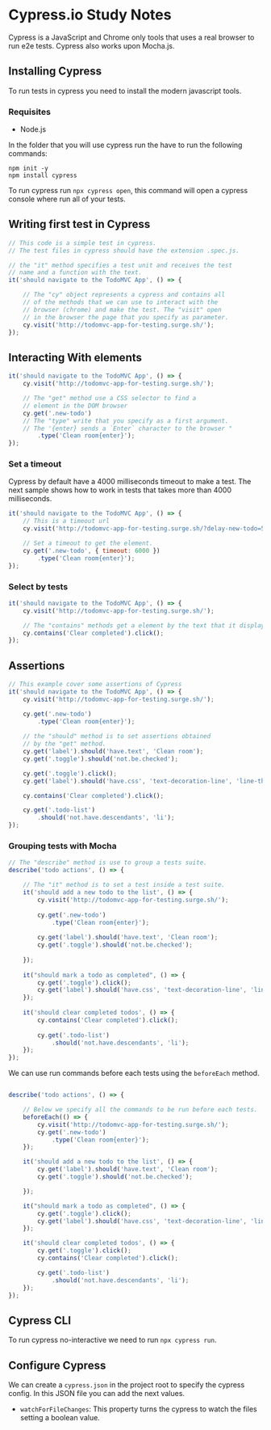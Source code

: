 # Cypress.io Study Notes

Cypress is a JavaScript and Chrome only tools that uses a real browser to run e2e tests. Cypress also works upon Mocha.js.

## Installing Cypress

To run tests in cypress you need to install the modern javascript tools.

### Requisites
- Node.js

In the folder that you will use cypress run the have to run the following commands:

```
npm init -y
npm install cypress
```

To run cypress run `npx cypress open`, this command will open a cypress console where run all of your tests.

## Writing first test in Cypress

```javascript
// This code is a simple test in cypress.
// The test files in cypress should have the extension .spec.js.

// the "it" method specifies a test unit and receives the test
// name and a function with the text.
it('should navigate to the TodoMVC App', () => {

    // The "cy" object represents a cypress and contains all
    // of the methods that we can use to interact with the
    // browser (chrome) and make the test. The "visit" open
    // in the browser the page that you specify as parameter.
    cy.visit('http://todomvc-app-for-testing.surge.sh/');
});
```

## Interacting With elements

```javascript
it('should navigate to the TodoMVC App', () => {
    cy.visit('http://todomvc-app-for-testing.surge.sh/');

    // The "get" method use a CSS selector to find a 
    // element in the DOM browser
    cy.get('.new-todo')
    // The "type" write that you specify as a first argument.
    // The '{enter} sends a `Enter` character to the browser "
        .type('Clean room{enter}');
});
```

### Set a timeout

Cypress by default have a 4000 milliseconds timeout to make a test. The next sample shows how to work in tests that takes more than 4000 milliseconds.

```javascript
it('should navigate to the TodoMVC App', () => {
    // This is a timeout url
    cy.visit('http://todomvc-app-for-testing.surge.sh/?delay-new-todo=5000');

    // Set a timeout to get the element.
    cy.get('.new-todo', { timeout: 6000 })
        .type('Clean room{enter}');
});
```

### Select by tests

```javascript
it('should navigate to the TodoMVC App', () => {
    cy.visit('http://todomvc-app-for-testing.surge.sh/');

    // The "contains" methods get a element by the text that it displays.
    cy.contains('Clear completed').click();
});
```

## Assertions

```javascript
// This example cover some assertions of Cypress
it('should navigate to the TodoMVC App', () => {
    cy.visit('http://todomvc-app-for-testing.surge.sh/');

    cy.get('.new-todo')
        .type('Clean room{enter}');
    
    // the "should" method is to set assertions obtained 
    // by the "get" method.
    cy.get('label').should('have.text', 'Clean room');
    cy.get('.toggle').should('not.be.checked');

    cy.get('.toggle').click();
    cy.get('label').should('have.css', 'text-decoration-line', 'line-through');

    cy.contains('Clear completed').click();

    cy.get('.todo-list')
        .should('not.have.descendants', 'li');
});
```

### Grouping tests with Mocha

```javascript
// The "describe" method is use to group a tests suite.
describe('todo actions', () => {

    // The "it" method is to set a test inside a test suite.
    it('should add a new todo to the list', () => {
        cy.visit('http://todomvc-app-for-testing.surge.sh/');
    
        cy.get('.new-todo')
            .type('Clean room{enter}');
        
        cy.get('label').should('have.text', 'Clean room');
        cy.get('.toggle').should('not.be.checked');
    
    });
    
    it("should mark a todo as completed", () => {
        cy.get('.toggle').click();
        cy.get('label').should('have.css', 'text-decoration-line', 'line-through');
    });
    
    it('should clear completed todos', () => {
        cy.contains('Clear completed').click();
    
        cy.get('.todo-list')
            .should('not.have.descendants', 'li');
    });
});
```

We can use run commands before each tests using the `beforeEach` method.

```javascript

describe('todo actions', () => {

    // Below we specify all the commands to be run before each tests.
    beforeEach(() => {
        cy.visit('http://todomvc-app-for-testing.surge.sh/');
        cy.get('.new-todo')
            .type('Clean room{enter}');
    });

    it('should add a new todo to the list', () => {
        cy.get('label').should('have.text', 'Clean room');
        cy.get('.toggle').should('not.be.checked');

    });

    it("should mark a todo as completed", () => {
        cy.get('.toggle').click();
        cy.get('label').should('have.css', 'text-decoration-line', 'line-through');
    });

    it('should clear completed todos', () => {
        cy.get('.toggle').click();
        cy.contains('Clear completed').click();

        cy.get('.todo-list')
            .should('not.have.descendants', 'li');
    });
});
```

## Cypress CLI

To run cypress no-interactive we need to run `npx cypress run`.

## Configure Cypress

We can create a `cypress.json` in the project root to specify the cypress config. In this JSON file you can add the next values.

* `watchForFileChanges`: This property turns the cypress to watch the files setting a boolean value.